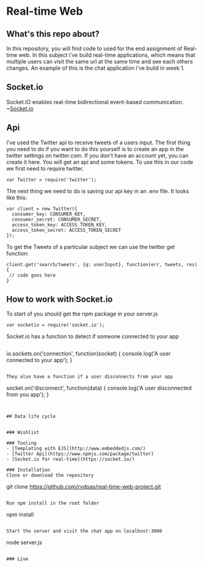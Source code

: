 # Real-time Web

## What's this repo about?
In this repository, you will find code to used for the end assignment of Real-time web. In this subject i've build real-time applications, which means that multiple users can visit the same url at the same time and see each others changes. An example of this is the chat application i've build in week 1.

## Socket.io
Socket.IO enables real-time bidirectional event-based communication. ~[Socket.io](https://socket.io/)

## Api
I've used the Twitter api to receive tweets of a users input. The first thing you need to do if you want to do this yourself is to create an app in the twitter settings on twitter.com. If you don't have an account yet, you can create it here. You will get an api and some tokens. To use this in our code we first need to require twitter.
```
var Twitter = require('twitter');
```
The next thing we need to do is saving our api key in an .env file. It looks like this:
```
var client = new Twitter({
  consumer_key: CONSUMER_KEY,
  consumer_secret: CONSUMER_SECRET,
  access_token_key: ACCESS_TOKEN_KEY,
  access_token_secret: ACCESS_TOKEN_SECRET
});
```

To get the Tweets of a particular subject we can use the twitter get function:
```
client.get('search/tweets', {q: userInput}, function(err, tweets, res) {
 // code goes here
}

```

## How to work with Socket.io
To start of you should get the npm package in your server.js

```
var socketio = require('socket.io');
```

Socket.io has a function to detect if someone connected to your app
```

```
io.sockets.on('connection', function(socket) {
    console.log('A user connected to your app');
}
```

They also have a function if a user disconnects from your app
```
socket.on('disconnect', function(data) {
    console.log('A user disconnected from you app');
}
```
 

## Data life cycle


### Wishlist

### Tooling
- [Templating with EJS](http://www.embeddedjs.com/)
- [Twitter Api](https://www.npmjs.com/package/twitter)
- [Socket.io for real-time](https://socket.io/)

### Installation
Clone or download the repository  
```
git clone https://github.com/rvdpas/real-time-web-project.git
```

Run npm install in the root folder  
```
npm install
```

Start the server and visit the chat app on localhost:3000
```
node server.js
```

### Live
